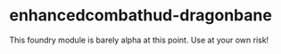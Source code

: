 # enhancedcombathud-dragonbane

This foundry module is barely alpha at this point. Use at your own risk!
